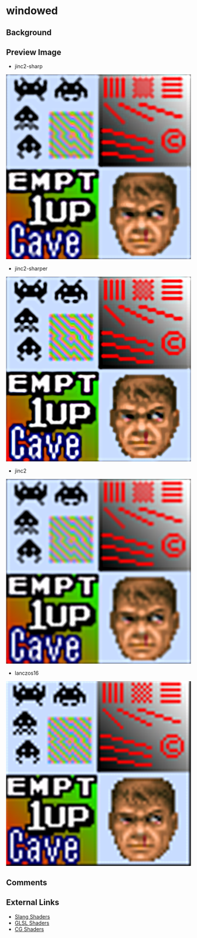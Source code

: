 # windowed

## Background

## Preview Image

* jinc2-sharp

![jinc2-sharp](images/windowed/jinc2-sharp.png)

* jinc2-sharper

![jinc2-sharper](images/windowed/jinc2-sharper.png)

* jinc2

![jinc2](images/windowed/jinc2.png)

* lanczos16

![lanczos16](images/windowed/lanczos16.png)

## Comments

## External Links

* [Slang Shaders](https://github.com/libretro/slang-shaders)
* [GLSL Shaders](https://github.com/libretro/glsl-shaders)  
* [CG Shaders](https://github.com/libretro/common-shaders)
